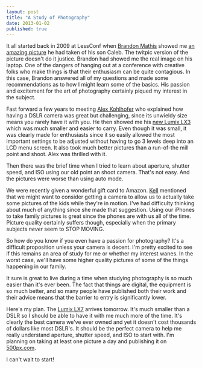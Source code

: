 ```yaml
---
layout: post
title: "A Study of Photography"
date: 2013-01-02
published: true
---
```


It all started back in 2009 at LessConf when [Brandon Mathis](http://brandonmathis.com) showed me [an amazing picture](http://twitpic.com/lqool/full) he had taken of his son Caleb.  The twitpic version of the picture doesn't do it justice.  Brandon had showed me the real image on his laptop.  One of the dangers of hanging out at a conference with creative folks who make things is that their enthusiasm can be quite contagious.  In this case, Brandon answered all of my questions and made some recommendations as to how I might learn some of the basics.  His passion and excitement for the art of photography certainly piqued my interest in the subject.

Fast forward a few years to meeting [Alex Kohlhofer](http://kohlhofer.com) who explained how having a DSLR camera was great but challenging, since its
unwieldy size means you rarely have it with you.  He then showed me his [new Lumix LX3](http://www.dpreview.com/reviews/panasonicdmclx3/2) which was much smaller and easier to carry.  Even though it was small, it was clearly made for enthusiasts since it so easily allowed the most important settings to be adjusted without having to go 3 levels deep into an LCD menu screen.  It also took much better pictures than a run-of-the mill point and shoot.  Alex was thrilled with it.

<!-- more -->

Then there was the brief time when I tried to learn about aperture, shutter speed, and ISO using our old point an shoot camera.  That's not easy.  And the pictures were worse than using auto mode.

We were recently given a wonderful gift card to Amazon.  [Kell](http://kellyomelia.com) mentioned that we might want to consider getting a camera to allow us to actually take some pictures of the kids while they're in motion.  I've had difficulty thinking about much of anything since she made that suggestion.  Using our iPhones to take family pictures is great since the phones are with us all of the time.  Picture quality certainly suffers though, especially when the primary subjects *never* seem to STOP MOVING.

So how do you know if you even have a passion for photography?  It's a difficult proposition unless your camera is decent.  I'm pretty excited to see if this remains an area of study for me or whether my interest wanes.  In the worst case, we'll have some higher quality pictures of some of the things happening in our family.

It sure is great to live during a time when studying photography is so much easier than it's ever been.  The fact that things are digital, the equipment is so much better, and so many people have published both their work and their advice means that the barrier to entry is significantly lower.

Here's my plan.  The [Lumix LX7](http://www.dpreview.com/previews/panasonic-lumix-dmc-lx7/4) arrives tomorrow.  It's much smaller than a DSLR so I should be able to have it with me much more of the time.  It's clearly the best camera we've ever owned and yet it doesn't cost thousands of dollars like most DSLR's.  It should be the perfect camera to help me really understand aperture, shutter speed, and ISO to start with.  I'm planning on taking at least one picture a day and publishing it on [500px.com](http://500px.com/duff).

I can't wait to start!
